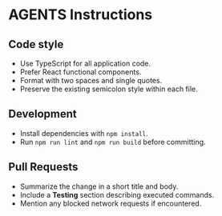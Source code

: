 # AGENTS Instructions

## Code style
- Use TypeScript for all application code.
- Prefer React functional components.
- Format with two spaces and single quotes.
- Preserve the existing semicolon style within each file.

## Development
- Install dependencies with `npm install`.
- Run `npm run lint` and `npm run build` before committing.

## Pull Requests
- Summarize the change in a short title and body.
- Include a **Testing** section describing executed commands.
- Mention any blocked network requests if encountered.
